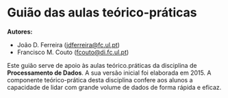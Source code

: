 # Guião das aulas teórico-práticas

**Autores:**

* João D. Ferreira
(<a href="mailto:jdferreira@fc.ul.pt">jdferreira@fc.ul.pt</a>)
* Francisco M. Couto
(<a href="mailto:fcouto@di.fc.ul.pt">fcouto@di.fc.ul.pt</a>)

Este guião serve de apoio às aulas teórico.práticas da disciplina de **Processamento de Dados**. A sua versão inicial foi elaborada em 2015. A componente teórico-prática desta disciplina confere aos alunos a capacidade de lidar com grande volume de dados de forma rápida e eficaz.